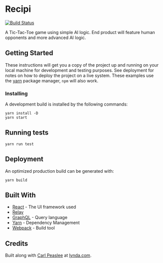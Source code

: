 # Recipi
[![Build Status](https://travis-ci.org/mlatham85/tictacturing.svg?branch=master)](https://travis-ci.org/mlatham85/tictacturing)

A Tic-Tac-Toe game using simple AI logic. End product will feature human opponents and more advanced AI logic.

## Getting Started

These instructions will get you a copy of the project up and running on your local machine for development and testing purposes. See deployment for notes on how to deploy the project on a live system. These examples use the [yarn](https://yarnpkg.com) package manager, `npm` will also work.

### Installing

A development build is installed by the following commands:

```
yarn install -D
yarn start
```

## Running tests

```
yarn run test
```

## Deployment

An optimized production build can be generated with:

```
yarn build
```

## Built With

* [React](https://facebook.github.io/react/) - The UI framework used
* [Relay](https://facebook.github.io/relay/)
* [GraphQL](http://graphql.org/) - Query language
* [Yarn](https://yarnpkg.com/en/) - Dependency Management
* [Webpack](https://webpack.js.org/) - Build tool

## Credits

Built along with [Carl Peaslee](https://www.lynda.com/Carl-Peaslee/9096381-1.html) at [lynda.com](https://www.lynda.com/React-js-tutorials/Building-Deploying-Full-Stack-React-Application/558648-2.html).